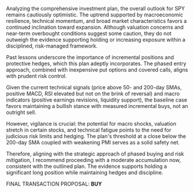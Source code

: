 Analyzing the comprehensive investment plan, the overall outlook for SPY remains cautiously optimistic. The uptrend supported by macroeconomic resilience, technical momentum, and broad market characteristics favors a continued inclination toward expansion. Although valuation concerns and near-term overbought conditions suggest some caution, they do not outweigh the evidence supporting holding or increasing exposure within a disciplined, risk-managed framework.

Past lessons underscore the importance of incremental positions and protective hedges, which this plan adeptly incorporates. The phased entry approach, combined with inexpensive put options and covered calls, aligns with prudent risk control.

Given the current technical signals (price above 50- and 200-day SMAs, positive MACD, RSI elevated but not on the brink of reversal) and macro indicators (positive earnings revisions, liquidity support), the baseline case favors maintaining a bullish stance with measured incremental buys, not an outright sell.

However, vigilance is crucial: the potential for macro shocks, valuation stretch in certain stocks, and technical fatigue points to the need for judicious risk limits and hedging. The plan's threshold at a close below the 200-day SMA coupled with weakening PMI serves as a solid safety net.

Therefore, aligning with the strategic approach of phased buying and risk mitigation, I recommend proceeding with a moderate accumulation now, consistent with the outlined plan. The evidence supports holding a significant long position while maintaining hedges and discipline.

FINAL TRANSACTION PROPOSAL: **BUY**
